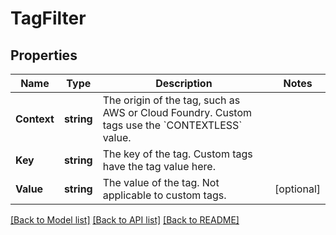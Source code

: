 # TagFilter

## Properties

Name | Type | Description | Notes
------------ | ------------- | ------------- | -------------
**Context** | **string** | The origin of the tag, such as AWS or Cloud Foundry.   Custom tags use the &#x60;CONTEXTLESS&#x60; value. | 
**Key** | **string** | The key of the tag.   Custom tags have the tag value here. | 
**Value** | **string** | The value of the tag.    Not applicable to custom tags. | [optional] 

[[Back to Model list]](../README.md#documentation-for-models) [[Back to API list]](../README.md#documentation-for-api-endpoints) [[Back to README]](../README.md)


